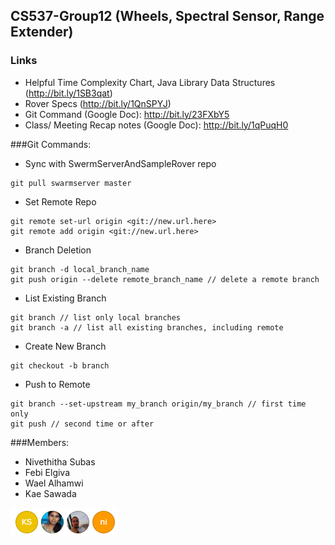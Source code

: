 ## CS537-Group12 (Wheels,	Spectral Sensor,	Range Extender)
### Links
- Helpful Time Complexity Chart, Java Library Data Structures (http://bit.ly/1SB3qat)
- Rover Specs (http://bit.ly/1QnSPYJ)
- Git Command (Google Doc): http://bit.ly/23FXbY5
- Class/ Meeting Recap notes (Google Doc): http://bit.ly/1qPuqH0

###Git Commands:
* Sync with SwermServerAndSampleRover repo
```
git pull swarmserver master
```
* Set Remote Repo
```
git remote set-url origin <git://new.url.here>
git remote add origin <git://new.url.here>
```


* Branch Deletion
```
git branch -d local_branch_name
git push origin --delete remote_branch_name // delete a remote branch 
```


* List Existing Branch
```
git branch // list only local branches
git branch -a // list all existing branches, including remote
```

* Create New Branch
```
git checkout -b branch 
```


* Push to Remote
```
git branch --set-upstream my_branch origin/my_branch // first time only
git push // second time or after
```

###Members:
* Nivethitha Subas
* Febi Elgiva
* Wael Alhamwi
* Kae Sawada

![Group 12 members](
https://github.com/ks1k1/cs537-ks1k1/blob/master/images/members.PNG)
